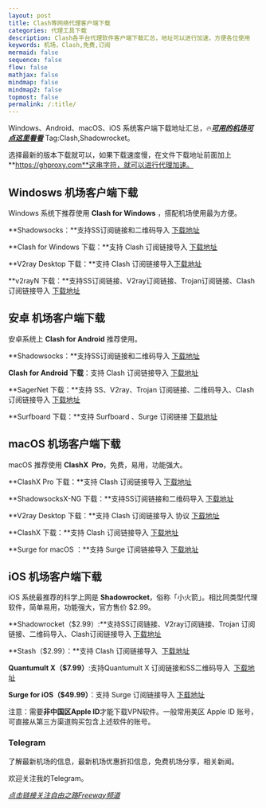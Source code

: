 ```yaml
---
layout: post
title: Clash等网络代理客户端下载
categories: 代理工具下载
description: Clash各平台代理软件客户端下载汇总，地址可以进行加速，方便各位使用
keywords: 机场，Clash,免费,订阅
mermaid: false
sequence: false
flow: false
mathjax: false
mindmap: false
mindmap2: false
topmost: false
permalink: /:title/
---
```

Windows、Android、macOS、iOS 系统客户端下载地址汇总，🔥[***可用的机场可点这里看看***](https://www.openwayz.com/jichang/)
Tag:Clash,Shadowrocket。

选择最新的版本下载就可以，如果下载速度慢，在文件下载地址前面加上**https://ghproxy.com**这串字符，就可以进行代理加速。

## Windosws 机场客户端下载

Windows 系统下推荐使用 **Clash for Windows** ，搭配机场使用最为方便。

**Shadowsocks：**支持SS订阅链接和二维码导入 [下载地址](https://github.com/shadowsocks/shadowsocks-windows/releases)

**Clash for Windows 下载：**支持 Clash 订阅链接导入 [下载地址](https://ghproxy.com/https://raw.githubusercontent.com/OpenWayz/OpenWayz.github.io/main/Clash.for.Windows-0.20.39-win.7z)

**V2ray Desktop 下载：**支持 Clash 订阅链接导入[下载地址](https://github.com/Dr-Incognito/V2Ray-Desktop/releases)

**v2rayN 下载：**支持SS订阅链接、V2ray订阅链接、Trojan订阅链接、Clash订阅链接导入 [下载地址](https://github.com/2dust/v2rayN/releases)

## 安卓 机场客户端下载

安卓系统上 **Clash for Android** 推荐使用。

**Shadowsocks：**支持SS订阅链接和二维码导入 [下载地址](https://play.google.com/store/apps/details?id=com.github.shadowsocks)

**Clash for Android 下载**：支持 Clash 订阅链接导入 [下载地址](https://ghproxy.com/https://raw.githubusercontent.com/OpenWayz/OpenWayz.github.io/main/clash-for-android-3-0-3-premium.apk)

**SagerNet 下载：**支持 SS、V2ray、Trojan 订阅链接、二维码导入、Clash订阅链接导入 [下载地址](https://github.com/SagerNet/SagerNet/releases)

**Surfboard 下载：**支持 Surfboard 、Surge 订阅链接 [下载地址](https://manual.getsurfboard.com/)

## macOS 机场客户端下载

macOS 推荐使用 **ClashX  Pro**，免费，易用，功能强大。

**ClashX Pro 下载：**支持 Clash 订阅链接导入 [下载地址](https://install.appcenter.ms/users/clashx/apps/clashx-pro/distribution_groups/public)

**ShadowsocksX-NG 下载：**支持SS订阅链接和二维码导入 [下载地址](https://github.com/shadowsocks/ShadowsocksX-NG/releases)

**V2ray Desktop 下载：**支持 Clash 订阅链接导入 协议 [下载地址](https://github.com/Dr-Incognito/V2Ray-Desktop/releases)

**ClashX 下载：**支持 Clash 订阅链接导入 [下载地址](https://github.com/yichengchen/clashX/releases)

**Surge for macOS ：**支持 Surge 订阅链接导入 [下载地址](https://nssurge.com/)

## iOS 机场客户端下载

iOS 系统最推荐的科学上网是 **Shadowrocket**，俗称「小火箭」。相比同类型代理软件，简单易用，功能强大，官方售价 $2.99。

**Shadowrocket（$2.99）:**支持SS订阅链接、V2ray订阅链接、Trojan 订阅链接、二维码导入、Clash订阅链接导入 [下载地址](https://apps.apple.com/us/app/shadowrocket/id932747118)

**Stash（$2.99）：**支持 Clash 订阅链接导入  [下载地址](https://apps.apple.com/app/stash/id1596063349)

**Quantumult X（$7.99）**:支持Quantumult X 订阅链接和SS二维码导入  [下载地址](https://apps.apple.com/us/app/quantumult-x/id1443988620)

**Surge for iOS（$49.99）**：支持 Surge 订阅链接导入 [下载地址](https://apps.apple.com/us/app/surge-4/id1442620678)

注意：需要**非中国区Apple ID**才能下载VPN软件。一般常用美区 Apple ID 账号，可直接从第三方渠道购买包含上述软件的账号。

### Telegram
了解最新机场的信息，最新机场优惠折扣信息，免费机场分享，相关新闻。

欢迎关注我的Telegram。

[*点击链接关注自由之路Freeway频道*](https://t.me/openwayz)